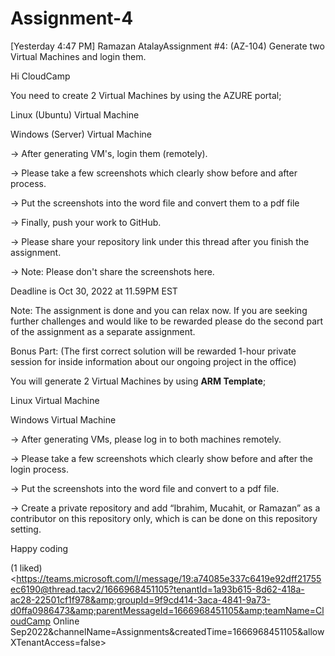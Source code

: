 # Assignment-4

[Yesterday 4:47 PM] Ramazan AtalayAssignment #4: (AZ-104) Generate two Virtual Machines and login them.
    


Hi CloudCamp


You need to create 2 Virtual Machines by using the AZURE portal;



	
Linux (Ubuntu) Virtual Machine
	
Windows (Server) Virtual Machine


-> After generating VM's, login them (remotely). 

-> Please take a few screenshots which clearly show before and after process.

-> Put the screenshots into the word file and convert them to a pdf file

-> Finally, push your work to GitHub.

-> Please share your repository link under this thread after you finish the assignment.

-> Note: Please don't share the screenshots here.

Deadline is Oct 30, 2022 at 11.59PM EST


Note: The assignment is done and you can relax now. If you are seeking further challenges and would like to be rewarded please do the second part of the assignment as a separate assignment.



Bonus Part: (The first correct solution will be rewarded 1-hour private session for inside information about our ongoing project in the office)

You will generate 2 Virtual Machines by using **ARM Template**;


	
Linux Virtual Machine
	
Windows Virtual Machine


-> After generating VMs, please log in to both machines remotely.

-> Please take a few screenshots which clearly show before and after the login process.

-> Put the screenshots into the word file and convert to a pdf file.

-> Create a private repository and add “Ibrahim, Mucahit, or Ramazan” as a contributor on this repository only, which is can be done on this repository setting.

Happy coding

(1 liked)<https://teams.microsoft.com/l/message/19:a74085e337c6419e92dff21755ec6190@thread.tacv2/1666968451105?tenantId=1a93b615-8d62-418a-ac28-22501cf1f978&amp;groupId=9f9cd414-3aca-4841-9a73-d0ffa0986473&amp;parentMessageId=1666968451105&amp;teamName=CloudCamp Online Sep2022&amp;channelName=Assignments&amp;createdTime=1666968451105&amp;allowXTenantAccess=false>
